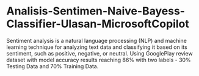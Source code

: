 # Analisis-Sentimen-Naive-Bayess-Classifier-Ulasan-MicrosoftCopilot
Sentiment analysis is a natural language processing (NLP) and machine learning technique for analyzing text data and classifying it based on its sentiment, such as positive, negative, or neutral. Using GooglePlay review dataset with model accuracy results reaching 86% with two labels - 30% Testing Data and 70% Training Data.
